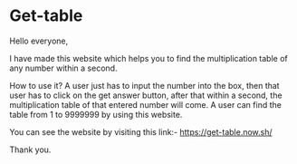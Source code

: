 # Get-table

Hello everyone,

I have made this website which helps you to find the multiplication table of any number within a second.

How to use it?
A user just has to input the number into the box, then that user has to click on the get answer button, after that within a second, the multiplication table of that entered number will come.
A user can find the table from 1 to 9999999 by using this website.

You can see the website by visiting this link:- https://get-table.now.sh/

Thank you.
